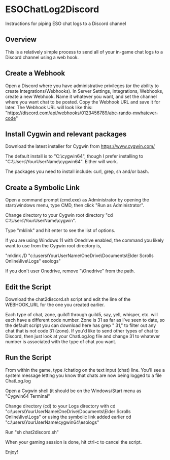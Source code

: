 # ESOChatLog2Discord
Instructions for piping ESO chat logs to a Discord channel

## Overview

This is a relatively simple process to send all of your in-game chat logs to a Discord channel using a web hook.

## Create a Webhook

Open a Discord where you have administrative privileges (or the ability to create Integrations/Webhooks). In Server Settings, Integrations, Webhooks, create a new Webhook. Name it whatever you want, and set the channel where you want chat to be posted.
Copy the Webhook URL and save it for later. The Webhook URL will look like this: "https://discord.com/api/webhooks/0123456789/abc-rando-mwhatever-code"

## Install Cygwin and relevant packages

Download the latest installer for Cygwin from https://www.cygwin.com/

The default install is to "C:\cygwin64", though I prefer installing to "C:\Users\YourUserName\cygwin64". Either will work.

The packages you need to install include: curl, grep, sh and/or bash.

## Create a Symbolic Link

Open a command prompt (cmd.exe) as Administrator by opening the start/windows menu, type CMD, then click "Run as Administrator".

Change directory to your Cygwin root directory "cd C:\Users\YourUserName\cygwin".

Type "mklink" and hit enter to see the list of options.

If you are using Windows 11 with Onedrive enabled, the command you likely want to use from the Cygwin root directory is,

"mklink /D "c:\users\YourUserName\OneDrive\Documents\Elder Scrolls Online\live\Logs" esologs"

If you don't user Onedrive, remove "\Onedrive" from the path.

## Edit the Script

Download the chat2discord.sh script and edit the line of the WEBHOOK_URL for the one you created earlier.

Each type of chat, zone, guild1 through guild5, say, yell, whisper, etc. will each have a different code number. Zone is 31 as far as I've seen to date, so the default script you can download here has grep " 31," to filter out any chat that is not code 31 (zone). If you'd like to send other types of chat to Discord, then just look at your ChatLog.log file and change 31 to whatever number is associated with the type of chat you want.

## Run the Script

From within the game, type /chatlog on the text input (chat) line. You'll see a system message letting you know that chats are now being logged to a file ChatLog.log

Open a Cygwin shell (it should be on the Windows/Start menu as "Cygwin64 Terminal"

Change directory (cd) to your Logs directory with cd "c:\users\YourUserName\OneDrive\Documents\Elder Scrolls Online\live\Logs" or using the symbolic link added earlier cd "c:\users\YourUserName\cygwin64\esologs"

Run "sh chat2discord.sh"

When your gaming session is done, hit ctrl-c to cancel the script.

Enjoy!
